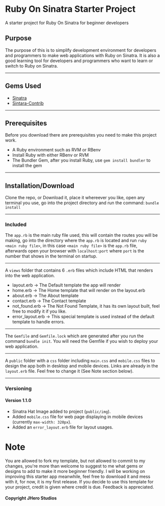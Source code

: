 # Ruby On Sinatra Starter Project
A starter project for Ruby On Sinatra for beginner developers

## Purpose
The purpose of this is to simplify development environment for developers and programmers to make web applications with Ruby on Sinatra.
It is also a good learning tool for developers and programmers who want to learn or switch to Ruby on Sinatra.

---
## Gems Used
- [Sinatra](https://sinatrarb.com/)
- [Sintara-Contrib](https://github.com/sinatra/sinatra/tree/master/sinatra-contrib)

---
## Prerequisites
Before you download there are prerequisites you need to make this project work.
- A Ruby environment such as RVM or RBenv
- Install Ruby with either RBenv or RVM
- The Bundler Gem, after you install Ruby, use `gem install bundler` to install the gem

---
## Installation/Download
Clone the repo, or Download it, place it whereever you like, open any terminal you use, go into the project directory and run the command:
```bundle install```

---
### Included
The `app.rb` is the main ruby file used, this will contain the routes you will be making, go into the directory where the `app.rb` is located and run `ruby <main ruby file>`, in this case `<main ruby file>` is the `app.rb` file, afterwards open your browser with `localhost:port` where `port` is the number that shows in the terminal on startup.

---
A `views` folder that contains 6 `.erb` files which include HTML that renders into the web application.
- layout.erb    -> The Default template the app will render
- home.erb      -> The Home template that will render on the layout.erb
- about.erb     -> The About template
- contact.erb   -> The Contact template
- not_found.erb -> The Not Found Template, it has its own layout built, feel free to modify it if you like.
- error_layout.erb -> This special template is used instead of the default template to handle errors.

---
The `Gemfile` and `Gemfile.lock` which are generated after you run the command `bundle init`. You will need the Gemfile if you wish to deploy your web application.

---
A `public` folder with a `css` folder including `main.css` and `mobile.css` files to design the app both in desktop and mobile devices. Links are already in the `layout.erb` file. Feel free to change it (See Note section below).

---
### Versioning
#### Version 1.1.0
- Sinatra Hat Image added to project (`public/img`).
- Added `mobile.css` file for web page displaying in mobile devices (currently `max-width: 320px`).
- Added an `error_layout.erb` file for layout usages.

# Note
You are allowed to fork my template, but not allowed to commit to my changes, you're more than welcome to suggest to me what gems or designs to add to make it more beginner friendly. I will be working on improving this starter app meanwhile, feel free to download it and mess with it, for now, it is my first release. If you decide to use this template for your project, credit is given where credit is due. Feedback is appreciated.

#### Copyright JHero Studios